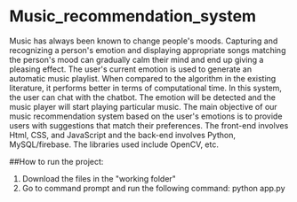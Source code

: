 # Music_recommendation_system
Music has always been known to change people's moods. Capturing and recognizing a person's emotion and displaying appropriate songs matching the person's mood can gradually calm their mind and end up giving a pleasing effect. 
The user's current emotion is used to generate an automatic music playlist. When compared to the algorithm in the existing literature, it performs better in terms of computational time.
In this system, the user can chat with the chatbot. The emotion will be detected and the music player will start playing particular music. The main objective of our music recommendation system based on the user's emotions is to provide users with suggestions that match their preferences.
The front-end involves Html, CSS, and JavaScript and the back-end involves Python, MySQL/firebase. The libraries used include OpenCV, etc. 


##How to run the project:
1) Download the files in the "working folder"
2) Go to command prompt and run the following command:
                python app.py
